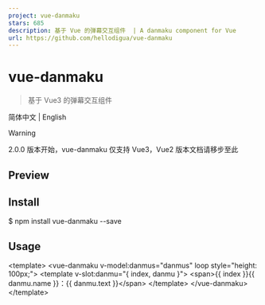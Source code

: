 ```yaml
---
project: vue-danmaku
stars: 685
description: 基于 Vue 的弹幕交互组件  | A danmaku component for Vue
url: https://github.com/hellodigua/vue-danmaku
---
```


vue-danmaku
===========

> 基于 Vue3 的弹幕交互组件

简体中文 | English

Warning

2.0.0 版本开始，vue-danmaku 仅支持 Vue3，Vue2 版本文档请移步至此

Preview
-------

Install
-------

$ npm install vue-danmaku --save

Usage
-----

<template\>
  <vue-danmaku v-model:danmus\="danmus" loop style\="height: 100px;"\>
    <template v-slot:danmu\="{ index, danmu }"\>
      <span\>{{ index }}{{ danmu.name }}：{{ danmu.text }}</span\>
    </template\>
  </vue-danmaku\>
</template\>

<script setup>
import vueDanmaku from 'vue-danmaku'
const danmus \= ref(\[
  { name: 'a', text: 'aaa' },
  { name: 'b', text: 'bbb' },
\])
</script\>

Attributes
----------

参数

说明

类型

可选值

默认值

danmus

弹幕元素列表，支持纯文本或者自定义对象(支持 v-model)

Array

字符串或对象

\[\]

channels

轨道数量

Number

0

autoplay

是否自动播放

Boolean

true

loop

是否开启弹幕循环

Boolean

false

loopOnly

是否开启弹幕循环时避免重复弹幕

Boolean

false

speeds

弹幕速度（每秒移动的像素数）

Number

200

debounce

弹幕刷新频率(ms)

Number

100

randomChannel

随机选择轨道插入

Boolean

false

isSuspend

是否开启弹幕悬浮暂停（试验型功能）

Boolean

false

top

弹幕垂直间距(px)

Number

4

right

弹幕水平间距(px)

Number

0

performanceMode

是否开启性能模式（默认使用 requestAnimationFrame 代替 CSS 动画）

Boolean

true

zIndex

弹幕层级

Number

10

autoResize

是否自动监听容器大小变化以重新计算弹幕位置

Boolean

true

mirror

是否开启镜像模式（弹幕从左向右移动）

Boolean

false

-   注 1：channels 为 0，则轨道数为容器可容纳最高轨道数
-   注 2：danmus 初始化后如果为空，则 autoplay 失效。因此对于异步加载的弹幕数据，需要手动调用 `refName.value.play()` 进行播放
-   注 3：弹幕刷新频率为每隔多长时间插入一条弹幕
-   注 4：性能模式默认使用 requestAnimationFrame 代替 CSS 动画，在浏览器不开启硬件加速时，FPS 会非常稳定

Methods
-------

通过以下方式调用：

<vue-danmaku ref\="danmakuRef"\>
  <template #danmu\="{ danmu }"\>{{ danmu }}</template\>
</vue-danmaku\>

setup() {
  const danmakuRef \= ref(null)

  danmakuRef.value.play()
}

方法名

说明

参数

play()

开始/继续播放

\-

pause()

暂停弹幕播放

\-

stop()

停止播放并清空弹幕

\-

show()

弹幕显示

\-

hide()

弹幕隐藏

\-

reset()

重置配置

\-

resize()

容器尺寸改变时重新计算滚动距离

\-

addDanmu(danmu, position)

发送弹幕（统一方法，可指定插入位置）

danmu 数据，可以是字符串或对象；position: 当前插入的位置 'current','end'，默认为'current'

insert(danmu)

绘制弹幕（实时插入，不进行数据绑定）

danmu 数据，可以是字符串或对象

getPlayState()

获得当前播放状态

getMaxChannels()

获得当前最大轨道数

-   注 1：push 和 add 方法已废弃，请使用 addDanmu 代替
-   注 2：insert 跟 addDanmu 的区别在于，insert 不存储于内部变量，而是直接插入 DOM，适用于直播等场景

Events
------

事件名

说明

返回值

list-end

所有弹幕插入完毕

\-

play-end

所有弹幕播放完成（已滚出屏幕）

index（最后一个弹幕的下标）

dm-over

开启弹幕悬浮暂停时，当进入弹幕，暂停时触发

触发的弹幕对象元素

dm-out

开启弹幕悬浮暂停时，当离开弹幕，恢复滚动时触发

触发的弹幕对象元素

dm-click

弹幕被点击时触发

{el, index, danmu, event}

dm-remove

弹幕被移除时触发

{el, index, danmu}

error

发生错误时触发

{message, code}

讨论交流和 BUG 反馈
------------

这个 QA 文档 收集了一些常见问题，可以做阅读参考

也可以给本项目 提交 issue

如果 vue-danmaku 帮助到了你，欢迎 star ヾ(_ゝ ω・_)ノ
